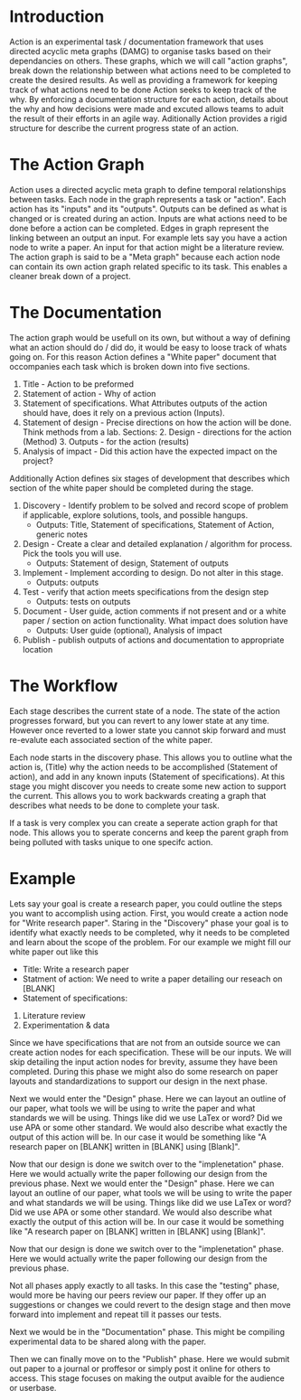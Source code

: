 # Introduction
Action is an experimental task / documentation framework that uses
directed acyclic meta graphs (DAMG) to organise tasks based on their 
dependancies on others. These graphs, which we will call "action graphs", 
break down the relationship between what actions need to be completed 
to create the desired results. As well as providing a framework for 
keeping track of what actions need to be done Action seeks to keep track 
of the why. By enforcing a documentation structure for each action, details 
about the why and how decisions were made and excuted allows teams to aduit 
the result of their efforts in an agile way. Aditionally Action provides
a rigid structure for describe the current progress state of an action.

# The Action Graph
Action uses a directed acyclic meta graph to define temporal relationships
between tasks. Each node in the graph represents a task or "action". Each 
action has its "inputs" and its "outputs". Outputs can be defined as what
is changed or is created during an action. Inputs are what actions need to be
done before a action can be completed. Edges in graph represent the linking
between an output an input. For example lets say you have a action
node to write a paper. An input for that action might be a literature review.
The action graph is said to be a "Meta graph" because each action node can 
contain its own action graph related specific to its task. This enables a 
cleaner break down of a project.

# The Documentation
The action graph would be usefull on its own, but without a way of defining
what an action should do / did do, it would be easy to loose track of whats 
going on. For this reason Action defines a "White paper" document that occompanies
each task which is broken down into five sections.

1. Title - Action to be preformed
2. Statement of action - Why of action
3. Statement of specifications. What Attributes outputs of the action should have, 
  does it rely on a previous action (Inputs).
4. Statement of design - Precise directions on how the action will be done. 
  Think methods from a lab. 
  Sections:
	2. Design - directions for the action (Method)
	3. Outputs - for the action (results)
5. Analysis of impact - Did this action have the expected impact on the project?

Additionally Action defines six stages of development that describes which section
of the white paper should be completed during the stage. 

1. Discovery - Identify problem to be solved and record scope of problem if applicable, 
  explore solutions, tools, and possible hangups.
	- Outputs: Title, Statement of specifications, Statement of Action, generic notes
2. Design - Create a clear and detailed explanation / algorithm for process. 
  Pick the tools you will use.
	- Outputs: Statement of design, Statement of outputs
3. Implement - Implement according to design. Do not alter in this stage.
	- Outputs: outputs
4. Test - verify that action meets specifications from the design step
	- Outputs: tests on outputs
5. Document - User guide, action comments if not present and or a white paper / section on 
  action functionality. What impact does solution have
	- Outputs: User guide (optional), Analysis of impact
6. Publish - publish outputs of actions and documentation to appropriate location

# The Workflow
Each stage describes the current state of a node. The state of the action progresses
forward, but you can revert to any lower state at any time. However once reverted to
a lower state you cannot skip forward and must re-evalute each associated section of 
the white paper.

Each node starts in the discovery phase. This allows you to outline what the action is, (Title)
why the action needs to be accomplished (Statement of action), and add in any known inputs
(Statement of specifications). At this stage you might discover you needs to create some 
new action to support the current. This allows you to work backwards creating a
graph that describes what needs to be done to complete your task.

If a task is very complex you can create a seperate action graph for that node.
This allows you to sperate concerns and keep the parent graph from being polluted 
with tasks unique to one specifc action.

# Example
Lets say your goal is create a research paper, you could outline the steps you want 
to accomplish using action. First, you would create a action node for "Write research 
paper". Staring in the "Discovery" phase your goal is to identify what exactly needs 
to be completed, why it needs to be completed and learn about the scope of the problem. 
For our example we might fill our white paper out like this

- Title: Write a research paper
- Statment of action: We need to write a paper detailing our reseach on \[BLANK\]
- Statement of specifications:
1. Literature review
2. Experimentation & data

Since we have specifications that are not from an outside source we can create action
nodes for each specification. These will be our inputs.  We will skip detailing the input action
nodes for brevity, assume they have been completed. During this phase we 
might also do some research on paper layouts and standardizations to support our design in 
the next phase.

Next we would enter the "Design" phase. Here we can layout an outline of our paper, what
tools we will be using to write the paper and what standards we will be using. Things like
did we use LaTex or word? Did we use APA or some other standard. We would also describe
what exactly the output of this action will be. In our case it would be something like 
"A research paper on \[BLANK\] written in \[BLANK\] using \[Blank\]".

Now that our design is done we switch over to the "implenetation" phase. Here we would
actually write the paper following our design from the previous phase.
Next we would enter the "Design" phase. Here we can layout an outline of our paper, what
tools we will be using to write the paper and what standards we will be using. Things like
did we use LaTex or word? Did we use APA or some other standard. We would also describe
what exactly the output of this action will be. In our case it would be something like 
"A research paper on \[BLANK\] written in \[BLANK\] using \[Blank\]".

Now that our design is done we switch over to the "implenetation" phase. Here we would
actually write the paper following our design from the previous phase.

Not all phases apply exactly to all tasks. In this case the "testing" phase, would more
be having our peers review our paper. If they offer up an suggestions or changes we could
revert to the design stage and then move forward into implement and repeat till
it passes our tests.

Next we would be in the "Documentation" phase. This might be compiling experimental data to 
be shared along with the paper.

Then we can finally move on to the "Publish" phase. Here we would submit out paper to a journal
or proffesor or simply post it online for others to access. This stage focuses on making the output
avaible for the audience or userbase.
